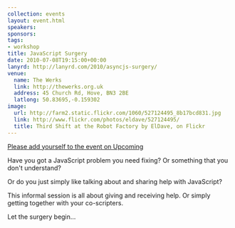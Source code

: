 ```yaml
---
collection: events
layout: event.html
speakers: 
sponsors: 
tags: 
- workshop
title: JavaScript Surgery
date: 2010-07-08T19:15:00+00:00
lanyrd: http://lanyrd.com/2010/asyncjs-surgery/
venue: 
  name: The Werks
  link: http://thewerks.org.uk
  address: 45 Church Rd, Hove, BN3 2BE
  latlong: 50.83695,-0.159302
image:
  url: http://farm2.static.flickr.com/1060/527124495_8b17bcd831.jpg
  link: http://www.flickr.com/photos/eldave/527124495/
  title: Third Shift at the Robot Factory by ElDave, on Flickr
---
```

<a href="http://upcoming.yahoo.com/event/6580215/BRI/Hove/Async-JavaScript-Surgery/The-Werks/">Please add yourself to the event on Upcoming</a>

Have you got a JavaScript problem you need fixing? Or something that you don't understand?

Or do you just simply like talking about and sharing help with JavaScript?

This informal session is all about giving and receiving help. Or simply getting together with your co-scripters.

Let the surgery begin...
